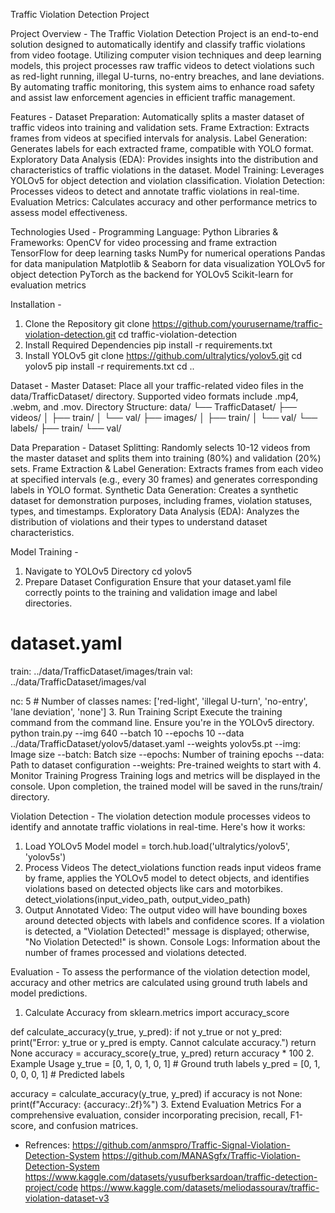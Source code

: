 Traffic Violation Detection Project

Project Overview - 
The Traffic Violation Detection Project is an end-to-end solution designed to automatically identify and classify traffic violations from video footage. Utilizing computer vision techniques and deep learning models, this project processes raw traffic videos to detect violations such as red-light running, illegal U-turns, no-entry breaches, and lane deviations. By automating traffic monitoring, this system aims to enhance road safety and assist law enforcement agencies in efficient traffic management.

Features - 
Dataset Preparation: Automatically splits a master dataset of traffic videos into training and validation sets.
Frame Extraction: Extracts frames from videos at specified intervals for analysis.
Label Generation: Generates labels for each extracted frame, compatible with YOLO format.
Exploratory Data Analysis (EDA): Provides insights into the distribution and characteristics of traffic violations in the dataset.
Model Training: Leverages YOLOv5 for object detection and violation classification.
Violation Detection: Processes videos to detect and annotate traffic violations in real-time.
Evaluation Metrics: Calculates accuracy and other performance metrics to assess model effectiveness.

Technologies Used - 
Programming Language: Python
Libraries & Frameworks:
  OpenCV for video processing and frame extraction
  TensorFlow for deep learning tasks
  NumPy for numerical operations
  Pandas for data manipulation
  Matplotlib & Seaborn for data visualization
  YOLOv5 for object detection
  PyTorch as the backend for YOLOv5
  Scikit-learn for evaluation metrics

Installation - 
1. Clone the Repository
git clone https://github.com/yourusername/traffic-violation-detection.git
cd traffic-violation-detection
2. Install Required Dependencies
pip install -r requirements.txt
3. Install YOLOv5
git clone https://github.com/ultralytics/yolov5.git
cd yolov5
pip install -r requirements.txt
cd ..

Dataset - 
Master Dataset: Place all your traffic-related video files in the data/TrafficDataset/ directory. Supported video formats include .mp4, .webm, and .mov.
Directory Structure:
data/
└── TrafficDataset/
    ├── videos/
    │   ├── train/
    │   └── val/
    ├── images/
    │   ├── train/
    │   └── val/
    └── labels/
        ├── train/
        └── val/

Data Preparation - 
Dataset Splitting: Randomly selects 10-12 videos from the master dataset and splits them into training (80%) and validation (20%) sets.
Frame Extraction & Label Generation: Extracts frames from each video at specified intervals (e.g., every 30 frames) and generates corresponding labels in YOLO format.
Synthetic Data Generation: Creates a synthetic dataset for demonstration purposes, including frames, violation statuses, types, and timestamps.
Exploratory Data Analysis (EDA): Analyzes the distribution of violations and their types to understand dataset characteristics.

Model Training - 
1. Navigate to YOLOv5 Directory
cd yolov5
2. Prepare Dataset Configuration
Ensure that your dataset.yaml file correctly points to the training and validation image and label directories.
# dataset.yaml
train: ../data/TrafficDataset/images/train
val: ../data/TrafficDataset/images/val

nc: 5  # Number of classes
names: ['red-light', 'illegal U-turn', 'no-entry', 'lane deviation', 'none']
3. Run Training Script
Execute the training command from the command line. Ensure you're in the YOLOv5 directory.
python train.py --img 640 --batch 10 --epochs 10 --data ../data/TrafficDataset/yolov5/dataset.yaml --weights yolov5s.pt
--img: Image size
--batch: Batch size
--epochs: Number of training epochs
--data: Path to dataset configuration
--weights: Pre-trained weights to start with
4. Monitor Training Progress
Training logs and metrics will be displayed in the console. Upon completion, the trained model will be saved in the runs/train/ directory.

Violation Detection - 
The violation detection module processes videos to identify and annotate traffic violations in real-time. Here's how it works:
1. Load YOLOv5 Model
model = torch.hub.load('ultralytics/yolov5', 'yolov5s')
2. Process Videos
The detect_violations function reads input videos frame by frame, applies the YOLOv5 model to detect objects, and identifies violations based on detected objects like cars and motorbikes.
detect_violations(input_video_path, output_video_path)
3. Output
Annotated Video: The output video will have bounding boxes around detected objects with labels and confidence scores. If a violation is detected, a "Violation Detected!" message is displayed; otherwise, "No Violation Detected!" is shown.
Console Logs: Information about the number of frames processed and violations detected.

Evaluation - 
To assess the performance of the violation detection model, accuracy and other metrics are calculated using ground truth labels and model predictions.
1. Calculate Accuracy
from sklearn.metrics import accuracy_score

def calculate_accuracy(y_true, y_pred):
    if not y_true or not y_pred:
        print("Error: y_true or y_pred is empty. Cannot calculate accuracy.")
        return None
    accuracy = accuracy_score(y_true, y_pred)
    return accuracy * 100
2. Example Usage
y_true = [0, 1, 0, 1, 0, 1]  # Ground truth labels
y_pred = [0, 1, 0, 0, 0, 1]  # Predicted labels

accuracy = calculate_accuracy(y_true, y_pred)
if accuracy is not None:
    print(f"Accuracy: {accuracy:.2f}%")
3. Extend Evaluation Metrics
For a comprehensive evaluation, consider incorporating precision, recall, F1-score, and confusion matrices.

- Refrences:
https://github.com/anmspro/Traffic-Signal-Violation-Detection-System
https://github.com/MANASgfx/Traffic-Violation-Detection-System
https://www.kaggle.com/datasets/yusufberksardoan/traffic-detection-project/code
https://www.kaggle.com/datasets/meliodassourav/traffic-violation-dataset-v3
